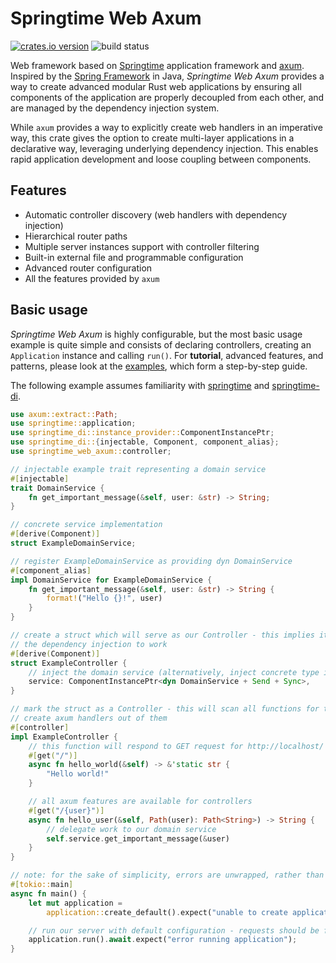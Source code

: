 # Springtime Web Axum

[![crates.io version](https://img.shields.io/crates/v/springtime-web-axum.svg)](https://crates.io/crates/springtime-web-axum)
![build status](https://github.com/krojew/springtime/actions/workflows/rust.yml/badge.svg)

Web framework based on [Springtime](https://crates.io/crates/springtime)
application framework and [axum](https://crates.io/crates/axum). Inspired by the
[Spring Framework](https://spring.io/) in Java, *Springtime Web Axum* provides a
way to create advanced modular Rust web applications by ensuring all components
of the application are properly decoupled from each other, and are managed by
the dependency injection system.

While `axum` provides a way to explicitly create web handlers in an imperative
way, this crate gives the option to create multi-layer applications in a
declarative way, leveraging underlying dependency injection. This enables rapid
application development and loose coupling between components.

## Features

* Automatic controller discovery (web handlers with dependency injection)
* Hierarchical router paths
* Multiple server instances support with controller filtering
* Built-in external file and programmable configuration
* Advanced router configuration
* All the features provided by `axum`

## Basic usage

*Springtime Web Axum* is highly configurable, but the most basic usage example
is quite simple and consists of declaring controllers, creating an `Application`
instance and calling `run()`. For **tutorial**, advanced features, and patterns,
please look at
the [examples](https://github.com/krojew/springtime/tree/master/springtime-web-axum/examples),
which form a step-by-step guide.

The following example assumes familiarity with
[springtime](https://crates.io/crates/springtime) and
[springtime-di](https://crates.io/crates/springtime-di).

```rust
use axum::extract::Path;
use springtime::application;
use springtime_di::instance_provider::ComponentInstancePtr;
use springtime_di::{injectable, Component, component_alias};
use springtime_web_axum::controller;

// injectable example trait representing a domain service
#[injectable]
trait DomainService {
    fn get_important_message(&self, user: &str) -> String;
}

// concrete service implementation
#[derive(Component)]
struct ExampleDomainService;

// register ExampleDomainService as providing dyn DomainService
#[component_alias]
impl DomainService for ExampleDomainService {
    fn get_important_message(&self, user: &str) -> String {
        format!("Hello {}!", user)
    }
}

// create a struct which will serve as our Controller - this implies it needs to be a Component for
// the dependency injection to work
#[derive(Component)]
struct ExampleController {
    // inject the domain service (alternatively, inject concrete type instead of a trait)
    service: ComponentInstancePtr<dyn DomainService + Send + Sync>,
}

// mark the struct as a Controller - this will scan all functions for the controller attributes and
// create axum handlers out of them
#[controller]
impl ExampleController {
    // this function will respond to GET request for http://localhost/ (or any network interface)
    #[get("/")]
    async fn hello_world(&self) -> &'static str {
        "Hello world!"
    }

    // all axum features are available for controllers
    #[get("/{user}")]
    async fn hello_user(&self, Path(user): Path<String>) -> String {
        // delegate work to our domain service
        self.service.get_important_message(&user)
    }
}

// note: for the sake of simplicity, errors are unwrapped, rather than gracefully handled
#[tokio::main]
async fn main() {
    let mut application =
        application::create_default().expect("unable to create application");

    // run our server with default configuration - requests should be forwarded to ExampleController
    application.run().await.expect("error running application");
}
```
